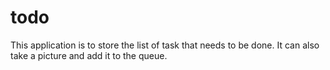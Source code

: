 # todo
 This application is to store the list of task that needs to be done. It can also take a picture and add it to the queue.
